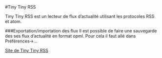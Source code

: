 #Tiny Tiny RSS

Tiny Tiny RSS est un lecteur de flux d’actualité utilisant les protocoles RSS et atom.

###Exportation/importation des flux
Il est possible de faire une sauvegarde des ses flux d’actualité en format opml.
Pour cela il faut allé dans Préférences->…

[Site de Tiny Tiny RSS](http://tt-rss.org/redmine/projects/tt-rss/wiki)